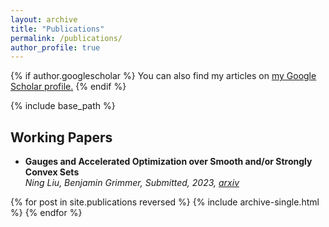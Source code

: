 ```yaml
---
layout: archive
title: "Publications"
permalink: /publications/
author_profile: true
---
```


{% if author.googlescholar %}
  You can also find my articles on <u><a href="{{author.googlescholar}}">my Google Scholar profile</a>.</u>
{% endif %}

{% include base_path %}
## Working Papers

* __Gauges and Accelerated Optimization over Smooth and/or Strongly Convex Sets__  \
_Ning Liu, Benjamin Grimmer, Submitted, 2023, [arxiv](https://arxiv.org/abs/2303.05037)_



{% for post in site.publications reversed %}
  {% include archive-single.html %}
{% endfor %}
